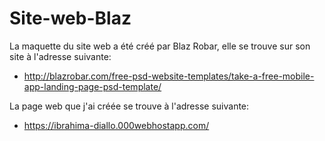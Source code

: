 # Site-web-Blaz

La maquette du site web a été créé par Blaz Robar, elle se trouve sur son site à l'adresse suivante:
* http://blazrobar.com/free-psd-website-templates/take-a-free-mobile-app-landing-page-psd-template/

La page web que j'ai créée se trouve à l'adresse suivante:
* https://ibrahima-diallo.000webhostapp.com/
